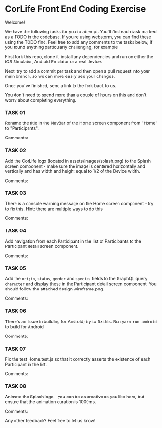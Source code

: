 # CorLife Front End Coding Exercise

Welcome!

We have the following tasks for you to attempt. You'll find each task marked as a TODO in the codebase. If you're using webstorm, you can find these using the TODO find. 
Feel free to add any comments to the tasks below; if you found anything particularly challenging, for example.

First fork this repo, clone it, install any dependencies and run on either the iOS Simulator, Android Emulator or a real device.

Next, try to add a commit per task and then open a pull request into your main branch, so we can more easily see your changes.

Once you've finished, send a link to the fork back to us.

You don't need to spend more than a couple of hours on this and don't worry about completing everything.


### TASK 01
Rename the title in the NavBar of the Home screen component from "Home" to "Participants".

Comments: 

### TASK 02
Add the CorLife logo (located in assets/images/splash.png) to the Splash screen component - make sure the image is centered horizontally and vertically and has width and height equal to 1/2 of the Device width.

Comments:

### TASK 03
There is a console warning message on the Home screen component - try to fix this. Hint: there are multiple ways to do this.

Comments:

### TASK 04
Add navigation from each Participant in the list of Participants to the Participant detail screen component.

Comments:

### TASK 05

Add the `origin`, `status`, `gender` and `species` fields to the GraphQL query `character` and display these in the Participant detail screen component. You should follow the attached design wireframe.png.

Comments:

### TASK 06

There's an issue in building for Android; try to fix this. Run `yarn run android` to build for Android.

Comments:

### TASK 07

Fix the test Home.test.js so that it correctly asserts the existence of each Participant in the list.

Comments:

### TASK 08

Animate the Splash logo - you can be as creative as you like here, but ensure that the animation duration is 1000ms.

Comments:



Any other feedback? Feel free to let us know!
